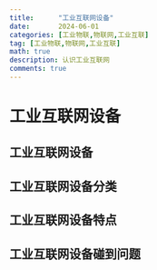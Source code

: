 ```yaml
---
title:      "工业互联网设备"
date:       2024-06-01
categories: [工业物联,物联网,工业互联]
tag: [工业物联,物联网,工业互联]
math: true
description: 认识工业互联网
comments: true
---
```


# 工业互联网设备
## 工业互联网设备
## 工业互联网设备分类
## 工业互联网设备特点
## 工业互联网设备碰到问题